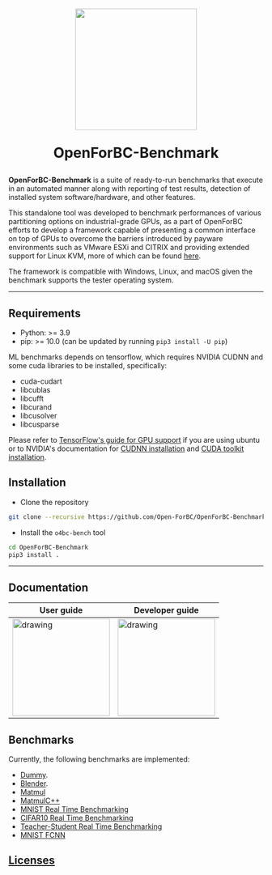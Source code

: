 <h1  align="center">

<img  src="https://i.imgur.com/l4DGFEw.png"  style="width: 25vw"/><br/>

<p>OpenForBC-Benchmark</p>

</h1>

**OpenForBC-Benchmark** is a suite of ready-to-run benchmarks that execute in an automated manner along with reporting of test results, detection of installed system software/hardware, and other features.

This standalone tool was developed to benchmark performances of various partitioning options on industrial-grade GPUs, as a part of OpenForBC efforts to develop a framework capable of presenting a common interface on top of GPUs to overcome the barriers introduced by payware environments such as VMware ESXi and CITRIX and providing extended support for Linux KVM, more of which can be found [here](https://hackmd.io/@gfronze/r1j6FIb9U).

The framework is compatible with Windows, Linux, and macOS given the benchmark supports the tester operating system.
___

## Requirements

-   Python: >= 3.9
-   pip: >= 10.0 (can be updated by running `pip3 install -U pip`)

ML benchmarks depends on tensorflow, which requires NVIDIA CUDNN and some cuda
libraries to be installed, specifically:

-   cuda-cudart
-   libcublas
-   libcufft
-   libcurand
-   libcusolver
-   libcusparse

Please refer to [TensorFlow's guide for GPU
support](https://www.tensorflow.org/install/gpu#linux_setup) if you are using
ubuntu or to NVIDIA's documentation for [CUDNN
installation](https://developer.nvidia.com/cudnn) and [CUDA toolkit
installation](https://docs.nvidia.com/cuda/cuda-installation-guide-linux/index.html).

## Installation

- Clone the repository

```bash
git clone --recursive https://github.com/Open-ForBC/OpenForBC-Benchmark.git
```

- Install the `o4bc-bench` tool

```bash
cd OpenForBC-Benchmark
pip3 install .
```

___

## Documentation
<div align="center">

| <center>User guide</center> | <center>Developer guide</center> |
| -------- | -------- |
| [<img src="https://i.ibb.co/HT8zDtt/kisspng-crowd-drawing-cartoon-community-5abe5e8dc735f1-335904791522425485816.png" alt="drawing" style="width:20vmin;"/>](docs/user-guide.md) | [<img src="https://i.ibb.co/ZNQx6nw/kisspng-computer-icons-computer-code-vector-graphics-compu-plist-2-json-macappstoreda-5d0f29f75636f9.png" alt="drawing" style="width:20vmin;"/>](docs/developer-guide.md) |

</div>




## Benchmarks

Currently, the following benchmarks are implemented:

- [Dummy](benchmarks/dummy_benchmark).
- [Blender](benchmarks/blender_benchmark).
- [Matmul](benchmarks/matmul_benchmark)
- [MatmulC++](benchmarks/matmulCpp_benchmark)
- [MNIST Real Time Benchmarking](benchmarks/MNIST_realtime_benchmark)
- [CIFAR10 Real Time Benchmarking](benchmarks/CIFAR_realtime_benchmark)
- [Teacher-Student Real Time Benchmarking](benchmarks/TeacherStudent_realtime_benchmark)
- [MNIST FCNN](benchmarks/MNIST_FCNeuralNetwork)



## [Licenses](LICENSE)
